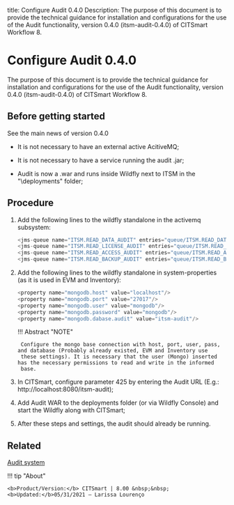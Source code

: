 title: Configure Audit 0.4.0
Description: The purpose of this document is to provide the technical guidance for installation and configurations for the use of the Audit functionality, version 0.4.0 (itsm-audit-0.4.0) of CITSmart Workflow 8.
# Configure Audit 0.4.0

The purpose of this document is to provide the technical guidance for installation and configurations for the use of the Audit functionality, version 0.4.0 (itsm-audit-0.4.0) of CITSmart Workflow 8.

Before getting started 
-----------------

See the main news of version 0.4.0

 - It is not necessary to have an external active AcitiveMQ;
 
 - It is not necessary to have a service running the audit .jar;
 
 - Audit is now a .war and runs inside Wildfly next to ITSM in the "\deployments" folder;
 
Procedure
--------------

1. Add the following lines to the wildfly standalone in the activemq subsystem:

    ```java
    <jms-queue name="ITSM.READ_DATA_AUDIT" entries="queue/ITSM.READ_DATA_AUDIT java:jboss/exported/jms/queue/queue/ITSM.READ_DATA_AUDIT"/>
    <jms-queue name="ITSM.READ_LICENSE_AUDIT" entries="queue/ITSM.READ_LICENSE_AUDIT java:jboss/exported/jms/queue/queue/ITSM.READ_LICENSE_AUDIT"/>
    <jms-queue name="ITSM.READ_ACCESS_AUDIT" entries="queue/ITSM.READ_ACCESS_AUDIT java:jboss/exported/jms/queue/queue/ITSM.READ_ACCESS_AUDIT"/>
    <jms-queue name="ITSM.READ_BACKUP_AUDIT" entries="queue/ITSM.READ_BACKUP_AUDIT java:jboss/exported/jms/queue/queue/ITSM.READ_BACKUP_AUDIT"/>
    ```

2. Add the following lines to the wildfly standalone in system-properties (as it is used in EVM and Inventory):  

    ```java
    <property name="mongodb.host" value="localhost"/>
    <property name="mongodb.port" value="27017"/>
    <property name="mongodb.user" value="mongodb"/>
    <property name="mongodb.password" value="mongodb"/>
    <property name="mongodb.dabase.audit" value="itsm-audit"/>
    ```
     
    !!! Abstract "NOTE"
        
        Configure the mongo base connection with host, port, user, pass, and database (Probably already existed, EVM and Inventory use 
        these settings). It is necessary that the user (Mongo) inserted has the necessary permissions to read and write in the informed 
        base.  
 
3. In CITSmart, configure parameter 425 by entering the Audit URL (E.g.: http://localhost:8080/itsm-audit);

4. Add Audit WAR to the deployments folder (or via Wildfly Console) and start the Wildfly along with CITSmart;

5. After these steps and settings, the audit should already be running.

Related
-------------

[Audit system](/en-us/citsmart-platform-8/platform-administration/logs-and-auditing/system-audit.html)

!!! tip "About"

    <b>Product/Version:</b> CITSmart | 8.00 &nbsp;&nbsp;
    <b>Updated:</b>05/31/2021 – Larissa Lourenço
